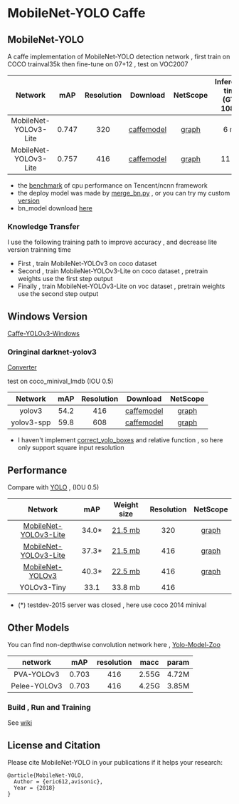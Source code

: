 # MobileNet-YOLO Caffe

## MobileNet-YOLO 

A caffe implementation of MobileNet-YOLO detection network , first train on COCO trainval35k then fine-tune on 07+12 , test on VOC2007

Network|mAP|Resolution|Download|NetScope|Inference time (GTX 1080)|Inference time (i5-4440)
:---:|:---:|:---:|:---:|:---:|:---:|:---:
MobileNet-YOLOv3-Lite|0.747|320|[caffemodel](models/yolov3)|[graph](http://ethereon.github.io/netscope/#/gist/816d4d061c77d42246c5c9d49c4cbcf4)|6 ms|150 ms
MobileNet-YOLOv3-Lite|0.757|416|[caffemodel](models/yolov3)|[graph](http://ethereon.github.io/netscope/#/gist/816d4d061c77d42246c5c9d49c4cbcf4)|11 ms|280 ms

* the [benchmark](/benchmark) of cpu performance on Tencent/ncnn  framework
* the deploy model was made by [merge_bn.py](https://github.com/chuanqi305/MobileNet-SSD/blob/master/merge_bn.py) , or you can try my custom [version](examples/merge_bn/)
* bn_model download [here](https://drive.google.com/file/d/1jB-JvuoMlLHvAhefGCwLGh_oBldcsfW3/view?usp=sharing) 

### Knowledge Transfer

I use the following training path to improve accuracy , and decrease lite version trainning time 

* First , train MobileNet-YOLOv3 on coco dataset 
* Second , train MobileNet-YOLOv3-Lite on coco dataset , pretrain weights use the first step output
* Finally , train MobileNet-YOLOv3-Lite on voc dataset , pretrain weights use the second step output

## Windows Version

[Caffe-YOLOv3-Windows](https://github.com/eric612/Caffe-YOLOv2-Windows)

### Oringinal darknet-yolov3

[Converter](models/darknet_yolov3) 

test on coco_minival_lmdb (IOU 0.5)

Network|mAP|Resolution|Download|NetScope|
:---:|:---:|:---:|:---:|:---:
yolov3|54.2|416|[caffemodel](https://drive.google.com/file/d/1nYgjOg8o48qQ3Cw47CamERgJVgLlo-Cu/view?usp=sharing)|[graph](http://ethereon.github.io/netscope/#/gist/59c75a50e5b91d6dd80a879df3cfaf55)
yolov3-spp|59.8|608|[caffemodel](https://drive.google.com/file/d/1eEFXWPFnCt6fWtmS6zTsPkAQgW0VFkt7/view?usp=sharing)|[graph](http://ethereon.github.io/netscope/#/gist/71edbfacf4d39c56f2d82cbcb739ae38)

* I haven't implement [correct_yolo_boxes](https://github.com/pjreddie/darknet/blob/master/src/yolo_layer.c) and relative function , so here only support square input resolution

## Performance

Compare with [YOLO](https://pjreddie.com/darknet/yolo/) , (IOU 0.5)

Network|mAP|Weight size|Resolution|NetScope
:---:|:---:|:---:|:---:|:---:
[MobileNet-YOLOv3-Lite](models/yolov3_coco/)|34.0*|[21.5 mb](https://drive.google.com/file/d/1bXZtB_wZBu1kOeagYtZgsjLq2CX0BGFD/view?usp=sharing)|320|[graph](http://ethereon.github.io/netscope/#/gist/b65f6b955e99c7d4c29a4b8008669f90)|
[MobileNet-YOLOv3-Lite](models/yolov3_coco/)|37.3*|[21.5 mb](https://drive.google.com/file/d/1bXZtB_wZBu1kOeagYtZgsjLq2CX0BGFD/view?usp=sharing)|416|[graph](http://ethereon.github.io/netscope/#/gist/b65f6b955e99c7d4c29a4b8008669f90)|
[MobileNet-YOLOv3](models/yolov3_coco/)|40.3*|[22.5 mb](https://drive.google.com/file/d/1G0FeQ7_ETc3zPn5HayhKi8Dz1-I5hU--/view?usp=sharing)|416|[graph](http://ethereon.github.io/netscope/#/gist/0ec45a4ca896553a20f9f9c16e80149f)|
YOLOv3-Tiny|33.1|33.8 mb|416

* (*) testdev-2015 server was closed , here use coco 2014 minival

## Other Models

You can find non-depthwise convolution network here , [Yolo-Model-Zoo](https://github.com/eric612/Yolo-Model-Zoo.git)

network|mAP|resolution|macc|param|
:---:|:---:|:---:|:---:|:---:|
PVA-YOLOv3|0.703|416|2.55G|4.72M|
Pelee-YOLOv3|0.703|416|4.25G|3.85M|

### Build , Run and Training

See [wiki](https://github.com/eric612/MobileNet-YOLO/wiki)


## License and Citation


Please cite MobileNet-YOLO in your publications if it helps your research:

    @article{MobileNet-YOLO,
      Author = {eric612,avisonic},
      Year = {2018}
    }
